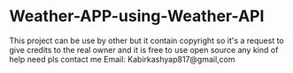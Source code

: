 # Weather-APP-using-Weather-API
This project can be use by other but it contain copyright so it's a request to give credits to the real owner and it is free to 
use open source any kind of help need pls contact me Email: Kabirkashyap817@gmail,com
